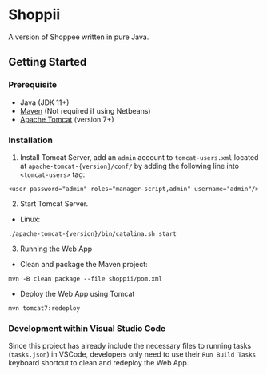 # Shoppii
A version of Shoppee written in pure Java.

## Getting Started
### Prerequisite
- Java (JDK 11+)
- [Maven](https://maven.apache.org/download.cgi) (Not required if using Netbeans)
- [Apache Tomcat](https://tomcat.apache.org/download-90.cgi) (version 7+)

### Installation
1. Install Tomcat Server, add an `admin` account to `tomcat-users.xml` located at
`apache-tomcat-{version}/conf/` by adding the following line into `<tomcat-users>` tag:
```
<user password="admin" roles="manager-script,admin" username="admin"/>
```
2. Start Tomcat Server.
- Linux:
```
./apache-tomcat-{version}/bin/catalina.sh start
```
3. Running the Web App
- Clean and package the Maven project:
```
mvn -B clean package --file shoppii/pom.xml
```
- Deploy the Web App using Tomcat
```
mvn tomcat7:redeploy
```
### Development within Visual Studio Code
Since this project has already include the necessary files to running tasks (`tasks.json`) in VSCode, developers only need to use their `Run Build Tasks` keyboard shortcut to clean and redeploy the Web App.
